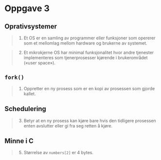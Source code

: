 # Oppgave 3

## Oprativsystemer

> 1. Et OS er en samling av programmer eller funksjoner som opererer som et
>    mellomlag mellom hardware og brukerne av systemet.

> 2. Et mikrokjerne OS har minimal funksjonalitet hvor andre tjenester
>    implementeres som tjenerprosesser kjørende i brukerområdet («user
>    space»).

## `fork()`

> 1. Oppretter en ny prosess som er en kopi av prosessen som gjorde kallet.

## Schedulering

> 3. Betyr at en ny prosess kan kjøre bare hvis den tidligere prosessen enten
>    avslutter eller gi fra seg retten å kjøre.

## Minne i C

> 5. Størrelse av `numbers[2]` er 4 bytes.
